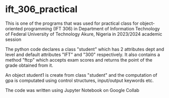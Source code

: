 # ift_306_practical

This is one of the programs that was used for practical class for object-oriented programming (IFT 306) in Department of Information Technology of Federal University of Technology Akure, Nigeria in 2023/2024 academic session

The python code declares a class "student" which has 2 attributes dept and level and default attributes "IFT" and "300" respectively. It also contains a method "ftcp" which accepts exam scores and returns the point of the grade obtained from it.

An object student1 is create from class "student" and the computation of gpa is computated using control structures, input/output keywords etc.

The code was written using Jupyter Notebook on Google Collab
